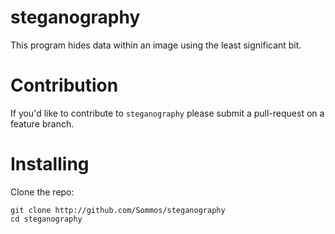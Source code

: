 # steganography

This program hides data within an image using the least significant bit.

# Contribution

If you'd like to contribute to `steganography` please submit a pull-request on a
feature branch.

# Installing

Clone the repo:

    git clone http://github.com/Sommos/steganography
    cd steganography
